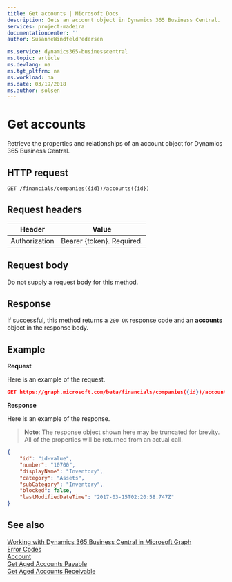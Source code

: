 ```yaml
---
title: Get accounts | Microsoft Docs
description: Gets an account object in Dynamics 365 Business Central.
services: project-madeira
documentationcenter: ''
author: SusanneWindfeldPedersen

ms.service: dynamics365-businesscentral
ms.topic: article
ms.devlang: na
ms.tgt_pltfrm: na
ms.workload: na
ms.date: 03/19/2018
ms.author: solsen
---
```


# Get accounts
Retrieve the properties and relationships of an account object for Dynamics 365 Business Central.

## HTTP request
```
GET /financials/companies({id})/accounts({id})
```

## Request headers
|Header|Value|
|------|-----|
|Authorization  |Bearer {token}. Required. |

## Request body
Do not supply a request body for this method.

## Response
If successful, this method returns a ```200 OK``` response code and an **accounts** object in the response body.

## Example

**Request**

Here is an example of the request.
```json
GET https://graph.microsoft.com/beta/financials/companies({id})/accounts({id})
```

**Response**

Here is an example of the response. 

> **Note**: The response object shown here may be truncated for brevity. All of the properties will be returned from an actual call.

```json
{
    "id": "id-value",
    "number": "10700",
    "displayName": "Inventory",
    "category": "Assets",
    "subCategory": "Inventory",
    "blocked": false,
    "lastModifiedDateTime": "2017-03-15T02:20:58.747Z"
}
```


## See also
[Working with Dynamics 365 Business Central in Microsoft Graph](../resources/dynamics_overview.md)  
[Error Codes](../dynamics_error_codes.md)  
[Account](../resources/dynamics_account.md)  
[Get Aged Accounts Payable](dynamics_agedaccountspayable_get.md)  
[Get Aged Accounts Receivable](dynamics_agedaccountsreceivable_get.md)  
